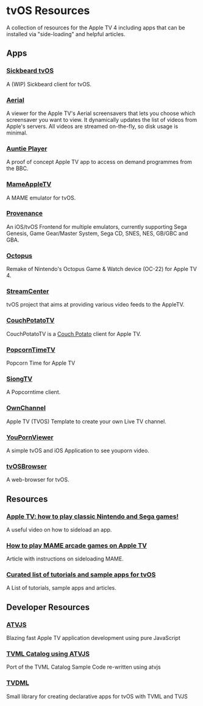 # tvOS Resources

A collection of resources for the Apple TV 4 including apps that can be installed via "side-loading" and helpful articles.

## Apps

### [Sickbeard tvOS](https://github.com/hamishtaplin/sickbeard-tvos)
A (WIP) Sickbeard client for tvOS.
### [Aerial](https://github.com/okofish/aerial)
A viewer for the Apple TV's Aerial screensavers that lets you choose which screensaver you want to view. It dynamically updates the list of videos from Apple's servers. All videos are streamed on-the-fly, so disk usage is minimal.
### [Auntie Player](https://github.com/Auntie-Player/apple-tv)
A proof of concept Apple TV app to access on demand programmes from the BBC.
### [MameAppleTV](https://github.com/kevsmithpublic/MameAppleTV)
A MAME emulator for tvOS.
### [Provenance](https://github.com/jasarien/Provenance)
An iOS/tvOS Frontend for multiple emulators, currently supporting Sega Genesis, Game Gear/Master System, Sega CD, SNES, NES, GB/GBC and GBA. 
### [Octopus](https://github.com/roger-wetzel/Octopus)
Remake of Nintendo's Octopus Game & Watch device (OC-22) for Apple TV 4.
### [StreamCenter](https://github.com/StreamCenter/StreamCenter)
tvOS project that aims at providing various video feeds to the AppleTV. 
### [CouchPotatoTV](http://code.robblewis.me/CouchPotatoTV/)
CouchPotatoTV is a [Couch Potato](https://couchpota.to/) client for Apple TV.
### [PopcornTimeTV](https://github.com/pepibumur/PopcornTimeTV)
Popcorn Time for Apple TV
### [SiongTV](https://github.com/siong1987/siongTime-tvos)
A Popcorntime client.
### [OwnChannel](https://github.com/kane2931/ownchannel)
Apple TV (TVOS) Template to create your own Live TV channel.
### [YouPornViewer](https://github.com/kimiko88/Tvos-YouPornViewer)
A simple tvOS and iOS Application to see youporn video.
### [tvOSBrowser](https://github.com/steventroughtonsmith/tvOSBrowser)
A web-browser for tvOS.

## Resources

### [Apple TV: how to play classic Nintendo and Sega games!](https://www.youtube.com/watch?v=xJ_JAwxur-Q)
A useful video on how to sideload an app.
### [How to play MAME arcade games on Apple TV](http://www.idownloadblog.com/2015/11/06/mame-arcade-games-apple-tv/)
Article with instructions on sideloading MAME.
### [Curated list of tutorials and sample apps for tvOS](https://github.com/sanketfirodiya/tvOS)
A List of tutorials, sample apps and articles.

## Developer Resources

### [ATVJS](https://github.com/emadalam/atvjs)
Blazing fast Apple TV application development using pure JavaScript
### [TVML Catalog using ATVJS](https://github.com/emadalam/tvml-catalog-using-atvjs)
Port of the TVML Catalog Sample Code re-written using atvjs
### [TVDML](https://github.com/a-ignatov-parc/tvdml-app-boilerplate)
Small library for creating declarative apps for tvOS with TVML and TVJS
